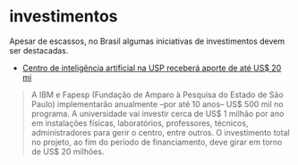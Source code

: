 # investimentos

Apesar de escassos, no Brasil algumas iniciativas de investimentos devem ser destacadas.

* [Centro de inteligência artificial na USP receberá aporte de até US$ 20 mi](https://www.poder360.com.br/tecnologia/centro-de-inteligencia-artificial-na-usp-recebera-aporte-de-ate-us-20-mi/)

> A IBM e Fapesp \(Fundação de Amparo à Pesquisa do Estado de São Paulo\) implementarão anualmente –por até 10 anos– US$ 500 mil no programa. A universidade vai investir cerca de US$ 1 milhão por ano em instalações físicas, laboratórios, professores, técnicos, administradores para gerir o centro, entre outros. O investimento total no projeto, ao fim do período de financiamento, deve girar em torno de US$ 20 milhões.


